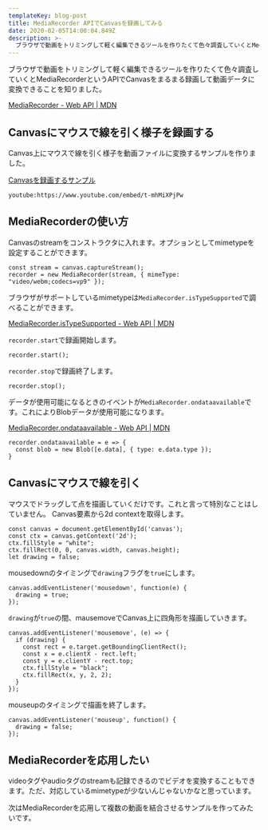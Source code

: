 ```yaml
---
templateKey: blog-post
title: MediaRecorder APIでCanvasを録画してみる
date: 2020-02-05T14:00:04.849Z
description: >-
  ブラウザで動画をトリミングして軽く編集できるツールを作りたくて色々調査していくとMediaRecorderというAPIでCanvasをまるまる録画して動画データに変換できることを知りました。
---
```

ブラウザで動画をトリミングして軽く編集できるツールを作りたくて色々調査していくとMediaRecorderというAPIでCanvasをまるまる録画して動画データに変換できることを知りました。

[MediaRecorder - Web API \| MDN](https://developer.mozilla.org/ja/docs/Web/API/MediaRecorder)

## Canvasにマウスで線を引く様子を録画する

Canvas上にマウスで線を引く様子を動画ファイルに変換するサンプルを作りました。

[Canvasを録画するサンプル](https://codepen.io/kwst/pen/MWwgzoq)

`youtube:https://www.youtube.com/embed/t-mhMiXPjPw`

## MediaRecorderの使い方

Canvasのstreamをコンストラクタに入れます。オプションとしてmimetypeを設定することができます。

```
const stream = canvas.captureStream();
recorder = new MediaRecorder(stream, { mimeType: "video/webm;codecs=vp9" });
```

ブラウザがサポートしているmimetypeは`MediaRecorder.isTypeSupported`で調べることができます。

[MediaRecorder.isTypeSupported - Web API \| MDN](https://developer.mozilla.org/ja/docs/Web/API/MediaRecorder/isTypeSupported)

`recorder.start`で録画開始します。

```
recorder.start();
```

`recorder.stop`で録画終了します。

```
recorder.stop();
```

データが使用可能になるときのイベントが`MediaRecorder.ondataavailable`です。これによりBlobデータが使用可能になります。

[MediaRecorder.ondataavailable - Web API \| MDN](https://developer.mozilla.org/ja/docs/Web/API/MediaRecorder/ondataavailable)

```
recorder.ondataavailable = e => {
  const blob = new Blob([e.data], { type: e.data.type });
}
```

## Canvasにマウスで線を引く

マウスでドラッグして点を描画していくだけです。これと言って特別なことはしていません。
Canvas要素から2d contextを取得します。

```
const canvas = document.getElementById('canvas');
const ctx = canvas.getContext('2d');
ctx.fillStyle = "white";
ctx.fillRect(0, 0, canvas.width, canvas.height);
let drawing = false;
```

mousedownのタイミングで`drawing`フラグを`true`にします。

```
canvas.addEventListener('mousedown', function(e) {
  drawing = true;
});
```

`drawing`が`true`の間、mausemoveでCanvas上に四角形を描画していきます。

```
canvas.addEventListener('mousemove', (e) => {
  if (drawing) {
    const rect = e.target.getBoundingClientRect();
    const x = e.clientX - rect.left;
    const y = e.clientY - rect.top;
    ctx.fillStyle = "black";
    ctx.fillRect(x, y, 2, 2);
  }
});
```

mouseupのタイミングで描画を終了します。

```
canvas.addEventListener('mouseup', function() {
  drawing = false;
});
```

## MediaRecorderを応用したい

videoタグやaudioタグのstreamも記録できるのでビデオを変換することもできます。ただ、対応しているmimetypeが少ないんじゃないかなと思っています。

次はMediaRecorderを応用して複数の動画を結合させるサンプルを作ってみたいです。

